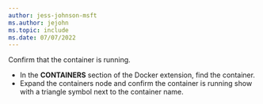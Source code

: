 ```yaml
---
author: jess-johnson-msft
ms.author: jejohn
ms.topic: include
ms.date: 07/07/2022
---
```


Confirm that the container is running.

* In the **CONTAINERS** section of the Docker extension, find the container.
* Expand the containers node and confirm the container is running show with a triangle symbol next to the container name.
